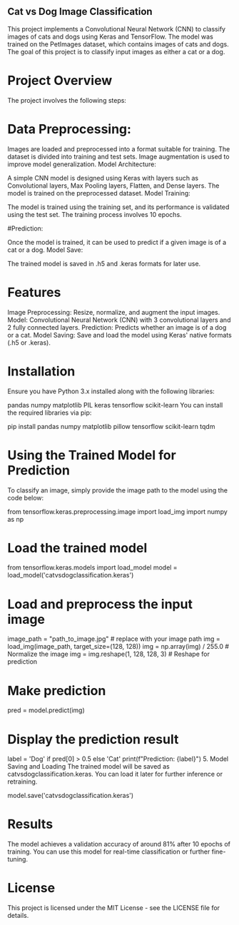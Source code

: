 ## Cat vs Dog Image Classification

This project implements a Convolutional Neural Network (CNN) to classify images of cats and dogs using Keras and TensorFlow. The model was trained on the PetImages dataset, which contains images of cats and dogs. The goal of this project is to classify input images as either a cat or a dog.

# Project Overview
The project involves the following steps:

# Data Preprocessing:

Images are loaded and preprocessed into a format suitable for training.
The dataset is divided into training and test sets.
Image augmentation is used to improve model generalization.
Model Architecture:

A simple CNN model is designed using Keras with layers such as Convolutional layers, Max Pooling layers, Flatten, and Dense layers.
The model is trained on the preprocessed dataset.
Model Training:

The model is trained using the training set, and its performance is validated using the test set.
The training process involves 10 epochs.

#Prediction:

Once the model is trained, it can be used to predict if a given image is of a cat or a dog.
Model Save:

The trained model is saved in .h5 and .keras formats for later use.

# Features
Image Preprocessing: Resize, normalize, and augment the input images.
Model: Convolutional Neural Network (CNN) with 3 convolutional layers and 2 fully connected layers.
Prediction: Predicts whether an image is of a dog or a cat.
Model Saving: Save and load the model using Keras' native formats (.h5 or .keras).

# Installation
Ensure you have Python 3.x installed along with the following libraries:

pandas
numpy
matplotlib
PIL
keras
tensorflow
scikit-learn
You can install the required libraries via pip:

pip install pandas numpy matplotlib pillow tensorflow scikit-learn tqdm

# Using the Trained Model for Prediction
To classify an image, simply provide the image path to the model using the code below:

from tensorflow.keras.preprocessing.image import load_img
import numpy as np

# Load the trained model
from tensorflow.keras.models import load_model
model = load_model('catvsdogclassification.keras')

# Load and preprocess the input image
image_path = "path_to_image.jpg"  # replace with your image path
img = load_img(image_path, target_size=(128, 128))
img = np.array(img) / 255.0  # Normalize the image
img = img.reshape(1, 128, 128, 3)  # Reshape for prediction

# Make prediction
pred = model.predict(img)

# Display the prediction result
label = 'Dog' if pred[0] > 0.5 else 'Cat'
print(f"Prediction: {label}")
5. Model Saving and Loading
The trained model will be saved as catvsdogclassification.keras. You can load it later for further inference or retraining.

model.save('catvsdogclassification.keras')

# Results
The model achieves a validation accuracy of around 81% after 10 epochs of training. You can use this model for real-time classification or further fine-tuning.

# License
This project is licensed under the MIT License - see the LICENSE file for details.


